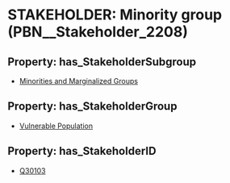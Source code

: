 # STAKEHOLDER: __Minority group__ (PBN__Stakeholder_2208)

## Property: has_StakeholderSubgroup

* [Minorities and Marginalized Groups](PBN__StakeholderSubgroup_97)

## Property: has_StakeholderGroup

* [Vulnerable Population](PBN__StakeholderGroup_6)

## Property: has_StakeholderID

* [Q30103](Q30103)

